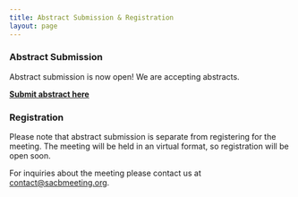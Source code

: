 ```yaml
---
title: Abstract Submission & Registration
layout: page
---
```


### Abstract Submission

Abstract submission is now open! We are accepting abstracts.

[**Submit abstract here**](https://docs.google.com/forms/d/e/1FAIpQLSe3buD1-0UJcw_5qmb0gzqjgGrh1U5rUOmxzODNmtThCzKvew/viewform)

### Registration

Please note that abstract submission is separate from registering for the meeting. The meeting will be held in an virtual format, so registration will be open soon. 

For inquiries about the meeting please contact us at [contact@sacbmeeting.org](mailto:contact@sacbmeeting.org).
